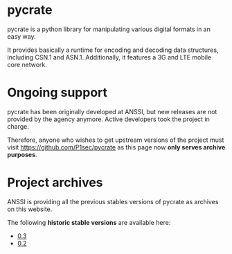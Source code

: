 # pycrate

pycrate is a python library for manipulating various digital formats in an easy
way.

It provides basically a runtime for encoding and decoding data structures, including
CSN.1 and ASN.1. Additionally, it features a 3G and LTE mobile core network.

# Ongoing support

pycrate has been originally developed at ANSSI, but new releases are not
provided by the agency anymore. Active developers took the project in charge.

Therefore, anyone who wishes to get upstream versions of the project must visit
https://github.com/P1sec/pycrate as this page now **only serves archive
purposes**.

# Project archives

ANSSI is providing all the previous stables versions of pycrate as archives on this website.

The following **historic stable versions** are available here:

  * [0.3](releases/pycrate-0.3.tar.gz)
  * [0.2](releases/pycrate-0.2.tar.gz)
